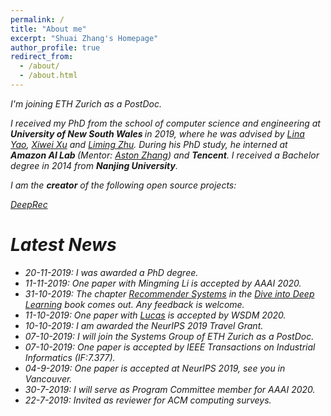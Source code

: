 ```yaml
---
permalink: /
title: "About me"
excerpt: "Shuai Zhang's Homepage"
author_profile: true
redirect_from: 
  - /about/
  - /about.html
---
```

<!-- Place this tag in your head or just before your close body tag. -->
<script async defer src="https://buttons.github.io/buttons.js"></script>
<i>I'm joining ETH Zurich as a PostDoc.<i>
  
I received my PhD from the school of computer science and engineering at <b>University of New South Wales </b> in 2019, where he was advised by [Lina Yao](http://www.linayao.com/), [Xiwei Xu](https://scholar.google.com/citations?user=x9IUq78AAAAJ&hl=en) and [Liming Zhu](http://cgi.cse.unsw.edu.au/~limingz/home/). During his PhD study, he interned at <b> Amazon AI Lab </b> (Mentor: [Aston Zhang](https://www.astonzhang.com/)) and <b>Tencent</b>. I received a Bachelor degree in 2014 from <b>Nanjing University</b>. 

<!-- His research interests include but not limited to recommender systems, knowledge graph, and deep learning. He is PC member and reviewer for a number of top conferences and journals. -->

I am the <b>creator</b> of the following open source projects:

<!-- Place this tag where you want the button to render. -->
<a class="github-button" href="https://github.com/cheungdaven/deeprec" data-icon="octicon-star" data-size="large" data-show-count="true" aria-label="Star cheungdaven/deeprec on GitHub">DeepRec</a>  <!-- Place this tag where you want the button to render. -->
<!--<a class="github-button" href="https://github.com/cheungdaven/quate" data-icon="octicon-star" data-size="large" data-show-count="true" aria-label="Star cheungdaven/quate on GitHub">QuatE</a> -->

Latest News
======
* 20-11-2019: I was awarded a PhD degree.
* 11-11-2019: One paper with Mingming Li is accepted by AAAI 2020.
* 31-10-2019: The chapter [Recommender Systems](http://numpy.d2l.ai/chapter_recommender-systems/index.html) in the [Dive into Deep Learning](http://numpy.d2l.ai/) book comes out. Any feedback is welcome.
* 11-10-2019: One paper with [Lucas](https://sites.google.com/view/lucasvinhtran) is accepted by WSDM 2020.
* 10-10-2019: I am awarded the NeurIPS 2019 Travel Grant.
* 07-10-2019: I will join the Systems Group of ETH Zurich as a PostDoc.
* 07-10-2019: One paper is accepted by IEEE Transactions on Industrial Informatics (IF:7.377).  
* 04-9-2019: One paper is accepted at NeurIPS 2019, see you in Vancouver.
* 30-7-2019: I will serve as Program Committee member for AAAI 2020.
* 22-7-2019: Invited as reviewer for ACM computing surveys.
<!-- * 18-6-2019: I will do an internship at AWS AI Lab.
* 11-6-2019: Awarded the IJCAI 2019 Travel Grant.
* 21-5-2019: One paper is accepted by IJCAI Demo Track.
* 14-5-2019: One paper on NLP with [Yi Tay](https://vanzytay.github.io/) accepted at ACL 2019.
* 10-5-2019: One paper is accepted at IJCAI 2019.-->
